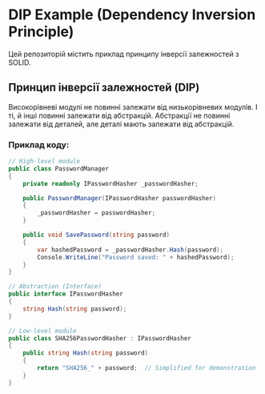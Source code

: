 # DIP Example (Dependency Inversion Principle)

Цей репозиторій містить приклад принципу інверсії залежностей з SOLID.

## Принцип інверсії залежностей (DIP)

Високорівневі модулі не повинні залежати від низькорівневих модулів. І ті, й інші повинні залежати від абстракцій. Абстракції не повинні залежати від деталей, але деталі мають залежати від абстракцій.

### Приклад коду:

```csharp
// High-level module
public class PasswordManager
{
    private readonly IPasswordHasher _passwordHasher;

    public PasswordManager(IPasswordHasher passwordHasher)
    {
        _passwordHasher = passwordHasher;
    }

    public void SavePassword(string password)
    {
        var hashedPassword = _passwordHasher.Hash(password);
        Console.WriteLine("Password saved: " + hashedPassword);
    }
}

// Abstraction (Interface)
public interface IPasswordHasher
{
    string Hash(string password);
}

// Low-level module
public class SHA256PasswordHasher : IPasswordHasher
{
    public string Hash(string password)
    {
        return "SHA256_" + password;  // Simplified for demonstration
    }
}
